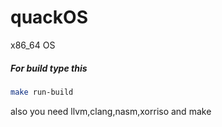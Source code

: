 # quackOS
x86_64 OS

##### For build type this

```sh
make run-build
```

also you need llvm,clang,nasm,xorriso and make
